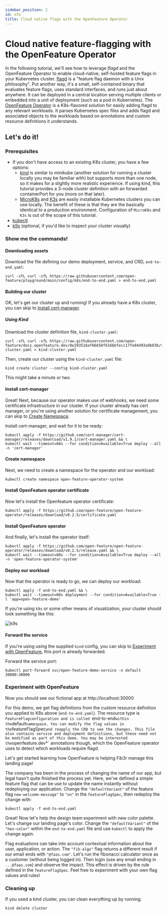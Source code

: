 ```yaml
---
sidebar_position: 2
id: ofo
title: Cloud native flags with the OpenFeature Operator
---
```


# Cloud native feature-flagging with the OpenFeature Operator

In the following tutorial, we'll see how to leverage _flagd_ and the OpenFeature Operator to enable cloud-native, self-hosted feature flags in your Kubernetes cluster. [flagd](https://github.com/open-feature/flagd) is a "feature flag daemon with a Unix philosophy". Put another way, it's a small, self-contained binary that evaluates feature flags, uses standard interfaces, and runs just about anywhere. It can be deployed in a central location serving multiple clients or embedded into a unit of deployment (such as a pod in Kubernetes). The [OpenFeature Operator](https://github.com/open-feature/open-feature-operator) is a K8s-flavored solution for easily adding flagd to any relevant workloads. It parses Kubernetes spec files and adds flagd and associated objects to the workloads based on annotations and custom resource definitions it understands.

## Let's do it!

### Prerequisites

- If you don't have access to an existing K8s cluster, you have a few options:
  - [kind](https://kind.sigs.k8s.io/docs/user/quick-start/#installation) is similar to minikube (another solution for running a cluster locally you may be familiar with) but supports more than one node, so it makes for a slightly more realistic experience. If using kind, this tutorial provides a 3-node cluster definition with an forwarded containerPort for you (more on that later).
  - [MicroK8s](https://microk8s.io/) and [K3s](https://k3s.io/) are easily installable Kubernetes clusters you can use locally. The benefit of these is that they are the basically identical to a production environment. Configuration of `MicroK8s` and `K3s` is out of the scope of this tutorial.
- [kubectl](https://kubernetes.io/docs/tasks/tools/)
- [k9s](https://k9scli.io/) (optional, if you'd like to inspect your cluster visually)

### Show me the commands!

#### Downloading assets

Download the file defining our demo deployment, service, and CRD, `end-to-end.yaml`:
```shell
curl -sfL curl -sfL https://raw.githubusercontent.com/open-feature/playground/main/config/k8s/end-to-end.yaml > end-to-end.yaml
```

#### Building our cluster

OK, let's get our cluster up and running! If you already have a K8s cluster, you can skip to [Install cert-manager](#install-cert-manager).

##### Using Kind

Download the cluster definition file, `kind-cluster.yaml`:
<!-- TODO: update this before merge to point to asset in main -->
```shell
curl -sfL curl -sfL https://raw.githubusercontent.com/open-feature/docs.openfeature.dev/8e293516af66658f616bbfecc17fe84d93a9b83b/static/samples/kind-cluster.yaml > kind-cluster.yaml
```

Then, create our cluster using the `kind-cluster.yaml` file:
```shell
kind create cluster --config kind-cluster.yaml
```
This might take a minute or two.

#### Install cert-manager

Great! Next, because our operator makes use of webhooks, we need some certificate infrastructure in our cluster.
If your cluster already has cert manager, or you're using another solution for certificate management, you can skip to [Create Namespace](#create-namespace).

Install cert-manager, and wait for it to be ready: 
```shell
kubectl apply -f https://github.com/cert-manager/cert-manager/releases/download/v1.9.1/cert-manager.yaml && \
kubectl wait --timeout=60s --for condition=Available=True deploy --all -n 'cert-manager'
```

#### Create namespace

Next, we need to create a namespace for the operator and our workload: 
```shell
kubectl create namespace open-feature-operator-system
```

#### Install OpenFeature operator certificate

Now let's install the Openfeature operator certificate: 
```shell
kubectl apply -f https://github.com/open-feature/open-feature-operator/releases/download/v0.2.5/certificate.yaml
```

#### Install OpenFeature operator

And finally, let's install the operator itself:
```shell
kubectl apply -f https://github.com/open-feature/open-feature-operator/releases/download/v0.2.5/release.yaml && \
kubectl wait --timeout=60s --for condition=Available=True deploy --all -n 'open-feature-operator-system'
```

#### Deploy our workload

Now that the operator is ready to go, we can deploy our workload:

```shell
kubectl apply -f end-to-end.yaml && \
kubectl wait --timeout=60s deployment --for condition=Available=True -l 'app=open-feature-demo'
```

If you're using `k9s` or some other means of visualization, your cluster should look something like this:

![k9s](@site/static/img/tutorials/k9s.png)

#### Forward the service

If you're using using the supplied `kind` config, you can skip to [Experiment with OpenFeature](#experiment-with-openfeature), this port is already forwarded.

Forward the service port:
```shell
kubectl port-forward svc/open-feature-demo-service -n default 30000:30000
```

### Experiment with OpenFeature

Now you should see our fictional app at http://localhost:30000

For this demo, we get flag definitions from the custom resource definition you applied to K8s above (`end-to-end.yaml`). The resource type is `FeatureFlagconfiguration and is called `end-to-end` within the `default` namespace.
You can modify the flag values in the `featureFlagSpec` and reapply the CRD to see the changes.
This file also contains service and deployment definitions, but these need not be modified as part of this demo.
You may be interested the `openfeature.dev*` annotations though, which the OpenFeature operator uses to detect which workloads require flagd.

Let's get started learning how OpenFeature is helping Fib3r manage this landing page!

The company has been in the process of changing the name of our app, but legal hasn't quite finished the process yet.
Here, we've defined a simple feature flag that can be use to update the name instantly without redeploying our application.
Change the `"defaultVariant"` of the feature flag `new-welcome-message"` to `"on"` in the `featureFlagSpec`, then redeploy the change with:

```shell
kubectl apply -f end-to-end.yaml
```

Great! Now let's help the design team experiment with new color palette. Let's change our landing page's color.
Change the `"defaultVariant"` of the `"hex-color"` within the `end-to-end.yaml` file and use `kubectl` to apply the change again.

Flag evaluations can take into account contextual information about the user, application, or action. The `"fib-algo"` flag returns a different result if our email ends with `"@faas.com"`. Let's run the fibonacci calculator once as a customer (without being logged in). Then login (use any email ending in `...@faas.com`) and observe the impact. This effect is driven by the rule defined in the `featureFlagSpec`. Feel free to experiment with your own flag values and rules!

### Cleaning up

If you used a kind cluster, you can clean everything up by running:
```shell
kind delete cluster
```